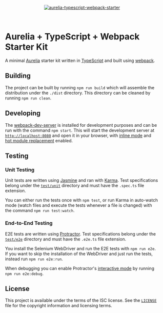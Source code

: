 <p align="center">
  <a href="#">
    <img src="./logo.png" alt="aurelia-typescript-webpack-starter" />
  </a>
</p>

<br />

# Aurelia + TypeScript + Webpack Starter Kit

A minimal [Aurelia][aurelia] starter kit written in [TypeScript][typescript] and
built using [webpack][webpack].

## Building

The project can be built by running `npm run build` which will assemble the
distribution under the `./dist` directory. This directory can be cleaned by
running `npm run clean`.

## Developing

The [webpack-dev-server][dev-server] is installed for development purposes and
can be run with the command `npm start`. This will start the development
server at [`http://localhost:8080`][localhost] and open it in your browser, with
[inline mode][inline] and [hot module replacement][hmr] enabled.

## Testing

### Unit Testing

Unit tests are written using [Jasmine][jasmine] and ran with [Karma][karma].
Test specifications belong under the [`test/unit`](test/unit) directory and must
have the `.spec.ts` file extension.

You can either run the tests once with `npm test`, or run Karma in auto-watch
mode (watch files and execute the tests whenever a file is changed) with the
command `npm run test:watch`.

### End-to-End Testing

E2E tests are written using [Protractor][protractor]. Test specifications belong
under the [`test/e2e`](test/e2e) directory and must have the `.e2e.ts` file
extension.

You install the Selenium WebDriver and run the E2E tests with `npm run e2e`. If
you want to skip the installation of the WebDriver and just run the tests,
instead run `npm run e2e:run`.

When debugging you can enable Protractor's
[interactive mode][protractor-interactive] by running `npm run e2e:debug`.

## License

This project is available under the terms of the ISC license. See the
[`LICENSE`][license] file for the copyright information and licensing terms.

[aurelia]: http://aurelia.io/
[webpack]: https://webpack.github.io/
[typescript]: https://www.typescriptlang.org/
[jasmine]: https://jasmine.github.io/
[karma]: https://karma-runner.github.io/
[protractor]: http://www.protractortest.org/
[protractor-interactive]: https://github.com/angular/protractor/blob/master/docs/debugging.md#testing-out-protractor-interactively
[dev-server]: https://github.com/webpack/webpack-dev-server
[localhost]: http://localhost:8080
[inline]: https://webpack.github.io/docs/webpack-dev-server.html#inline-mode
[hmr]: https://webpack.github.io/docs/webpack-dev-server.html#hot-module-replacement
[license]: LICENSE
